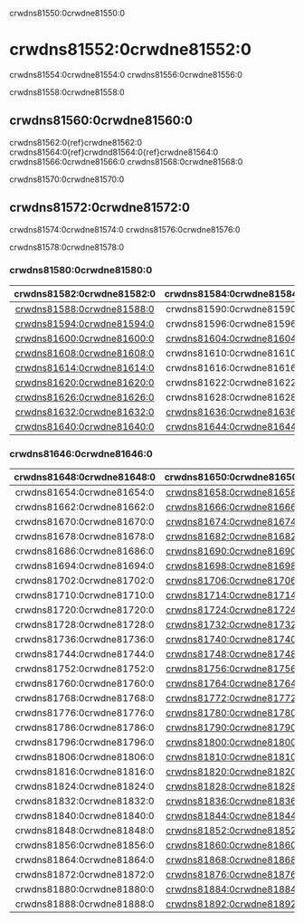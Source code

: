 crwdns81550:0crwdne81550:0
# crwdns81552:0crwdne81552:0

crwdns81554:0crwdne81554:0 crwdns81556:0crwdne81556:0

crwdns81558:0crwdne81558:0
## crwdns81560:0crwdne81560:0

crwdns81562:0{ref}crwdne81562:0 crwdns81564:0{ref}crwdnd81564:0{ref}crwdne81564:0 crwdns81566:0crwdne81566:0 crwdns81568:0crwdne81568:0


crwdns81570:0crwdne81570:0
## crwdns81572:0crwdne81572:0

crwdns81574:0crwdne81574:0 crwdns81576:0crwdne81576:0

crwdns81578:0crwdne81578:0


### crwdns81580:0crwdne81580:0

|                crwdns81582:0crwdne81582:0                |                crwdns81584:0crwdne81584:0                |
|:--------------------------------------------------------:|:--------------------------------------------------------:|
| [crwdns81588:0crwdne81588:0](crwdns81586:0crwdne81586:0) |                crwdns81590:0crwdne81590:0                |
| [crwdns81594:0crwdne81594:0](crwdns81592:0crwdne81592:0) |                crwdns81596:0crwdne81596:0                |
| [crwdns81600:0crwdne81600:0](crwdns81598:0crwdne81598:0) | [crwdns81604:0crwdne81604:0](crwdns81602:0crwdne81602:0) |
| [crwdns81608:0crwdne81608:0](crwdns81606:0crwdne81606:0) |                crwdns81610:0crwdne81610:0                |
| [crwdns81614:0crwdne81614:0](crwdns81612:0crwdne81612:0) |                crwdns81616:0crwdne81616:0                |
| [crwdns81620:0crwdne81620:0](crwdns81618:0crwdne81618:0) |                crwdns81622:0crwdne81622:0                |
| [crwdns81626:0crwdne81626:0](crwdns81624:0crwdne81624:0) |                crwdns81628:0crwdne81628:0                |
| [crwdns81632:0crwdne81632:0](crwdns81630:0crwdne81630:0) | [crwdns81636:0crwdne81636:0](crwdns81634:0crwdne81634:0) |
| [crwdns81640:0crwdne81640:0](crwdns81638:0crwdne81638:0) | [crwdns81644:0crwdne81644:0](crwdns81642:0crwdne81642:0) |


### crwdns81646:0crwdne81646:0
| crwdns81648:0crwdne81648:0 |                crwdns81650:0crwdne81650:0                |                crwdns81652:0crwdne81652:0                |
|:--------------------------:|:--------------------------------------------------------:|:--------------------------------------------------------:|
| crwdns81654:0crwdne81654:0 | [crwdns81658:0crwdne81658:0](crwdns81656:0crwdne81656:0) |                crwdns81660:0crwdne81660:0                |
| crwdns81662:0crwdne81662:0 | [crwdns81666:0crwdne81666:0](crwdns81664:0crwdne81664:0) |                crwdns81668:0crwdne81668:0                |
| crwdns81670:0crwdne81670:0 | [crwdns81674:0crwdne81674:0](crwdns81672:0crwdne81672:0) |                crwdns81676:0crwdne81676:0                |
| crwdns81678:0crwdne81678:0 | [crwdns81682:0crwdne81682:0](crwdns81680:0crwdne81680:0) |                crwdns81684:0crwdne81684:0                |
| crwdns81686:0crwdne81686:0 | [crwdns81690:0crwdne81690:0](crwdns81688:0crwdne81688:0) |                crwdns81692:0crwdne81692:0                |
| crwdns81694:0crwdne81694:0 | [crwdns81698:0crwdne81698:0](crwdns81696:0crwdne81696:0) |                crwdns81700:0crwdne81700:0                |
| crwdns81702:0crwdne81702:0 | [crwdns81706:0crwdne81706:0](crwdns81704:0crwdne81704:0) |                crwdns81708:0crwdne81708:0                |
| crwdns81710:0crwdne81710:0 | [crwdns81714:0crwdne81714:0](crwdns81712:0crwdne81712:0) | [crwdns81718:0crwdne81718:0](crwdns81716:0crwdne81716:0) |
| crwdns81720:0crwdne81720:0 | [crwdns81724:0crwdne81724:0](crwdns81722:0crwdne81722:0) |                crwdns81726:0crwdne81726:0                |
| crwdns81728:0crwdne81728:0 | [crwdns81732:0crwdne81732:0](crwdns81730:0crwdne81730:0) |                crwdns81734:0crwdne81734:0                |
| crwdns81736:0crwdne81736:0 | [crwdns81740:0crwdne81740:0](crwdns81738:0crwdne81738:0) |                crwdns81742:0crwdne81742:0                |
| crwdns81744:0crwdne81744:0 | [crwdns81748:0crwdne81748:0](crwdns81746:0crwdne81746:0) |                crwdns81750:0crwdne81750:0                |
| crwdns81752:0crwdne81752:0 | [crwdns81756:0crwdne81756:0](crwdns81754:0crwdne81754:0) |                crwdns81758:0crwdne81758:0                |
| crwdns81760:0crwdne81760:0 | [crwdns81764:0crwdne81764:0](crwdns81762:0crwdne81762:0) |                crwdns81766:0crwdne81766:0                |
| crwdns81768:0crwdne81768:0 | [crwdns81772:0crwdne81772:0](crwdns81770:0crwdne81770:0) |                crwdns81774:0crwdne81774:0                |
| crwdns81776:0crwdne81776:0 | [crwdns81780:0crwdne81780:0](crwdns81778:0crwdne81778:0) | [crwdns81784:0crwdne81784:0](crwdns81782:0crwdne81782:0) |
| crwdns81786:0crwdne81786:0 | [crwdns81790:0crwdne81790:0](crwdns81788:0crwdne81788:0) | [crwdns81794:0crwdne81794:0](crwdns81792:0crwdne81792:0) |
| crwdns81796:0crwdne81796:0 | [crwdns81800:0crwdne81800:0](crwdns81798:0crwdne81798:0) | [crwdns81804:0crwdne81804:0](crwdns81802:0crwdne81802:0) |
| crwdns81806:0crwdne81806:0 | [crwdns81810:0crwdne81810:0](crwdns81808:0crwdne81808:0) | [crwdns81814:0crwdne81814:0](crwdns81812:0crwdne81812:0) |
| crwdns81816:0crwdne81816:0 | [crwdns81820:0crwdne81820:0](crwdns81818:0crwdne81818:0) |                crwdns81822:0crwdne81822:0                |
| crwdns81824:0crwdne81824:0 | [crwdns81828:0crwdne81828:0](crwdns81826:0crwdne81826:0) |                crwdns81830:0crwdne81830:0                |
| crwdns81832:0crwdne81832:0 | [crwdns81836:0crwdne81836:0](crwdns81834:0crwdne81834:0) |                crwdns81838:0crwdne81838:0                |
| crwdns81840:0crwdne81840:0 | [crwdns81844:0crwdne81844:0](crwdns81842:0crwdne81842:0) |                crwdns81846:0crwdne81846:0                |
| crwdns81848:0crwdne81848:0 | [crwdns81852:0crwdne81852:0](crwdns81850:0crwdne81850:0) |                crwdns81854:0crwdne81854:0                |
| crwdns81856:0crwdne81856:0 | [crwdns81860:0crwdne81860:0](crwdns81858:0crwdne81858:0) |                crwdns81862:0crwdne81862:0                |
| crwdns81864:0crwdne81864:0 | [crwdns81868:0crwdne81868:0](crwdns81866:0crwdne81866:0) |                crwdns81870:0crwdne81870:0                |
| crwdns81872:0crwdne81872:0 | [crwdns81876:0crwdne81876:0](crwdns81874:0crwdne81874:0) |                crwdns81878:0crwdne81878:0                |
| crwdns81880:0crwdne81880:0 | [crwdns81884:0crwdne81884:0](crwdns81882:0crwdne81882:0) |                crwdns81886:0crwdne81886:0                |
| crwdns81888:0crwdne81888:0 | [crwdns81892:0crwdne81892:0](crwdns81890:0crwdne81890:0) | [crwdns81896:0crwdne81896:0](crwdns81894:0crwdne81894:0) |


